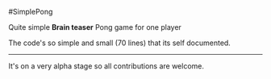 #SimplePong


Quite simple **Brain teaser** Pong game for one player


The code's so simple and small (70 lines) that its self documented.

---
It's on a very alpha stage so all contributions are welcome.



